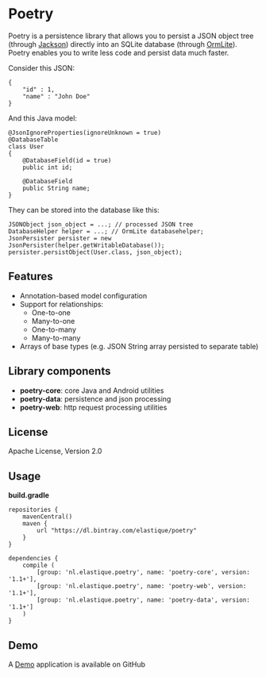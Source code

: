 Poetry
======

Poetry is a persistence library that allows you to persist a JSON object tree (through [Jackson]) directly into an SQLite database (through [OrmLite]).
Poetry enables you to write less code and persist data much faster.

Consider this JSON:
```
{
	"id" : 1,
	"name" : "John Doe"
}
```
And this Java model:
```
@JsonIgnoreProperties(ignoreUnknown = true)
@DatabaseTable
class User
{
	@DatabaseField(id = true)
    public int id;

	@DatabaseField
    public String name;
}
```
They can be stored into the database like this:
```
JSONObject json_object = ...; // processed JSON tree
DatabaseHelper helper = ...; // OrmLite databasehelper;
JsonPersister persister = new JsonPersister(helper.getWritableDatabase());
persister.persistObject(User.class, json_object);
```
Features
----
* Annotation-based model configuration
* Support for relationships:
	* One-to-one
	* Many-to-one
	* One-to-many
	* Many-to-many
* Arrays of base types (e.g. JSON String array persisted to separate table)

Library components
----
* <strong>poetry-core</strong>: core Java and Android utilities
* <strong>poetry-data</strong>: persistence and json processing
* <strong>poetry-web</strong>: http request processing utilities

License
----

Apache License, Version 2.0

Usage
----

<strong>build.gradle</strong>

```
repositories {
    mavenCentral()
    maven {
        url "https://dl.bintray.com/elastique/poetry"
    }
}
```

```
dependencies {
    compile (
        [group: 'nl.elastique.poetry', name: 'poetry-core', version: '1.1+'],
        [group: 'nl.elastique.poetry', name: 'poetry-web', version: '1.1+'],
        [group: 'nl.elastique.poetry', name: 'poetry-data', version: '1.1+']
    )
}
```

Demo
----

A [Demo] application is available on GitHub

[OrmLite]:http://ormlite.com
[JSON]:http://json.org/java/
[Jackson]:https://github.com/FasterXML/jackson
[Demo]:https://github.com/elastique/poetry-demo
